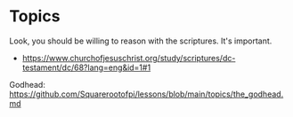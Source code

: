 # Topics


Look, you should be willing to reason with the scriptures. It's important.
- https://www.churchofjesuschrist.org/study/scriptures/dc-testament/dc/68?lang=eng&id=1#1

Godhead: https://github.com/Squarerootofpi/lessons/blob/main/topics/the_godhead.md


